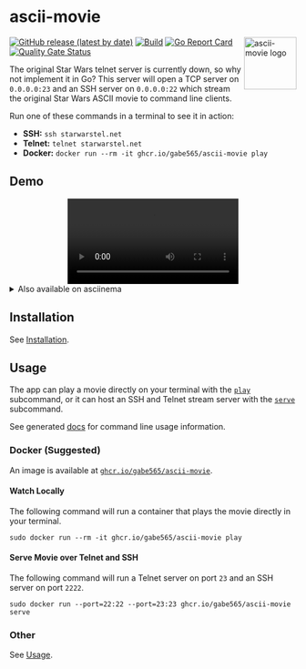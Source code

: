 # ascii-movie

<img src="./assets/icon.svg" alt="ascii-movie logo" width="92" align="right">

[![GitHub release (latest by date)](https://img.shields.io/github/v/release/gabe565/ascii-movie)](https://github.com/gabe565/ascii-movie/releases)
[![Build](https://github.com/gabe565/ascii-movie/actions/workflows/build.yml/badge.svg)](https://github.com/gabe565/ascii-movie/actions/workflows/build.yml)
[![Go Report Card](https://goreportcard.com/badge/github.com/gabe565/ascii-movie)](https://goreportcard.com/report/github.com/gabe565/ascii-movie)
[![Quality Gate Status](https://sonarcloud.io/api/project_badges/measure?project=gabe565_ascii-movie&metric=alert_status)](https://sonarcloud.io/summary/new_code?id=gabe565_ascii-movie)

The original Star Wars telnet server is currently down, so why not implement it in Go? This server will open a TCP server on `0.0.0.0:23` and an SSH server on `0.0.0.0:22` which stream the original Star Wars ASCII movie to command line clients.

Run one of these commands in a terminal to see it in action:
- **SSH:** `ssh starwarstel.net`
- **Telnet:** `telnet starwarstel.net`
- **Docker:** `docker run --rm -it ghcr.io/gabe565/ascii-movie play`

## Demo
<div align="center">
  <video src="https://user-images.githubusercontent.com/7717888/233742309-4eeace5e-9a7c-41c6-9fc5-21ea19728f77.mp4"></video>
</div>

<details>
  <summary>Also available on asciinema</summary>

  <p align="center">
    <a href="https://asciinema.org/a/431278"><img src="https://asciinema.org/a/431278.svg"/></a>
  </p>
</details>

## Installation

See [Installation](https://github.com/gabe565/ascii-movie/wiki/Installation).

## Usage

The app can play a movie directly on your terminal with the [`play`](docs/ascii-movie_play.md) subcommand, or it can host an SSH and Telnet stream server with the [`serve`](docs/ascii-movie_serve.md) subcommand.

See generated [docs](./docs/ascii-movie.md) for command line usage information.

### Docker (Suggested)
An image is available at [`ghcr.io/gabe565/ascii-movie`](https://ghcr.io/gabe565/ascii-movie).

#### Watch Locally
The following command will run a container that plays the movie directly in your terminal.

```shell
sudo docker run --rm -it ghcr.io/gabe565/ascii-movie play
```

#### Serve Movie over Telnet and SSH
The following command will run a Telnet server on port `23` and an SSH server on port `2222`.
```shell
sudo docker run --port=22:22 --port=23:23 ghcr.io/gabe565/ascii-movie serve
```

### Other

See [Usage](https://github.com/gabe565/ascii-movie/wiki/Usage).
